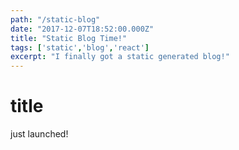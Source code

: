 ```yaml
---
path: "/static-blog"
date: "2017-12-07T18:52:00.000Z"
title: "Static Blog Time!"
tags: ['static','blog','react']
excerpt: "I finally got a static generated blog!"
---
```


# title

just launched!
